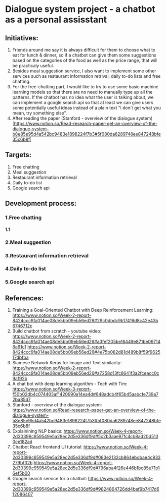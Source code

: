 # Dialogue system project - a chatbot as a personal assisstant
## Initiatives:
1. Friends around me say it is always difficult for them to choose what to eat for lunch & dinner, so if a chatbot can give them some suggestions based on the categories of the food as well as the price range, that will be practicaly useful.
2. Besides meal suggestion service, I also want to implement some other services such as restaurant information retrival, daily to-do lists and free chatting.
3. For the free-chatting part, I would like to try to use some basic machine learning models so that there are no need to manually type up all the patterns. If the chatbot has no idea what the user is talking about, we can implement a google search api so that at least we can give users some potentially useful ideas instead of a plain text "I don't get what you mean, try something else".
4. After reading the paper (Stanford - overview of the dialogue system)[https://www.notion.so/Read-research-paper-get-an-overview-of-the-dialogue-system-b8e85e95d4a542bc9483e1898224f7b3#5f080da6289748ee847248bfe35c6b8f]

## Targets:
1. Free chatting
2. Meal suggestion
3. Restaurant information retrieval
4. Daily to-do list
5. Google search api

## Development process:
### 1.Free chatting
#### 1.1 

### 2.Meal suggestion


### 3.Restaurant information retrieval


### 4.Daily to-do list


### 5.Google search api



## References:
1. Training a Goal-Oriented Chatbot with Deep Reinforcement Learning: 
   https://www.notion.so/Week-2-report-8424ccc9fa014ae08de5bb09eb56ed26#29c0dbdc9b17416d8c42e43b6746712c
2. Build chatbot from scratch - youtube video:
   https://www.notion.so/Week-2-report-8424ccc9fa014ae08de5bb09eb56ed26#a3fef205be16449e871be097146a61c1
   https://www.notion.so/Week-2-report-8424ccc9fa014ae08de5bb09eb56ed26#4e75b082d81d489b8f59f962517dbfba
3. Siamese Network Keras for Image and Text similarity:
   https://www.notion.so/Week-2-report-8424ccc9fa014ae08de5bb09eb56ed26#a7258d13fc8641f3a2fceacc0c9af92b
4. A chat bot with deep learning algorithm - Tech with Tim: 
   https://www.notion.so/Week-3-report-f50b02db4c074403af1420990a14ea4d#648adcb4f65b45aabcfe739a72ba85d7
5. Stanford - overview of the dialogue system:
   https://www.notion.so/Read-research-paper-get-an-overview-of-the-dialogue-system-b8e85e95d4a542bc9483e1898224f7b3#5f080da6289748ee847248bfe35c6b8f
6. Explainining NLP basics:
   https://www.notion.so/Week-4-report-2d30399c959549e5a28ec2d5e336df9d#5c2b3aae97fc4cb8ad20d5130ce182ad
7. Chatbot React frontend UI tutorial:
   https://www.notion.so/Week-4-report-2d30399c959549e5a28ec2d5e336df9d#083e2132cb864ebdbae4c933279bf32b
   https://www.notion.so/Week-4-report-2d30399c959549e5a28ec2d5e336df9d#796aba4f26e446b1bc85e71b16ef5b00
8. Google search service for a chatbot:
   https://www.notion.so/Week-4-report-2d30399c959549e5a28ec2d5e336df9d#9824864726dd4bef9b7417d612086407
   

